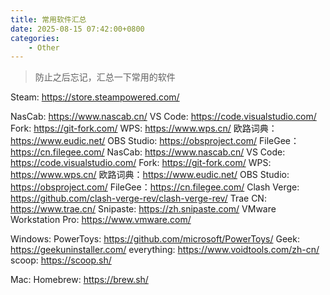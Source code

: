 ```yaml
---
title: 常用软件汇总
date: 2025-08-15 07:42:00+0800
categories:
    - Other
---
```


> 防止之后忘记，汇总一下常用的软件

Steam: <https://store.steampowered.com/>

NasCab: <https://www.nascab.cn/>
VS Code: <https://code.visualstudio.com/>
Fork: <https://git-fork.com/>
WPS: <https://www.wps.cn/>
欧路词典：<https://www.eudic.net/>
OBS Studio: <https://obsproject.com/>
FileGee：<https://cn.filegee.com/>
NasCab: <https://www.nascab.cn/>
VS Code: <https://code.visualstudio.com/>
Fork: <https://git-fork.com/>
WPS: <https://www.wps.cn/>
欧路词典：<https://www.eudic.net/>
OBS Studio: <https://obsproject.com/>
FileGee：<https://cn.filegee.com/>
Clash Verge: <https://github.com/clash-verge-rev/clash-verge-rev/>
Trae CN: <https://www.trae.cn/>
Snipaste: <https://zh.snipaste.com/>
VMware Workstation Pro: <https://www.vmware.com/>

Windows:
PowerToys: <https://github.com/microsoft/PowerToys/>
Geek: <https://geekuninstaller.com/>
everything: <https://www.voidtools.com/zh-cn/>
scoop: <https://scoop.sh/>

Mac:
Homebrew: <https://brew.sh/>

